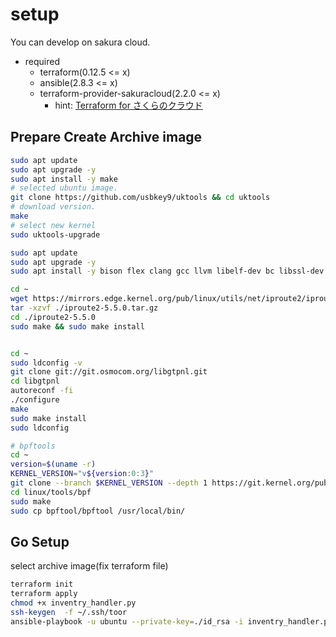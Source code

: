 # setup
You can develop on sakura cloud.
* required
    * terraform(0.12.5 <= x)
    * ansible(2.8.3 <= x)
    * terraform-provider-sakuracloud(2.2.0 <= x)
        * hint: [Terraform for さくらのクラウド](https://sacloud.github.io/terraform-provider-sakuracloud/installation/)

## Prepare Create Archive image
```sh
sudo apt update
sudo apt upgrade -y
sudo apt install -y make
# selected ubuntu image.
git clone https://github.com/usbkey9/uktools && cd uktools
# download version.
make
# select new kernel
sudo uktools-upgrade

sudo apt update
sudo apt upgrade -y
sudo apt install -y bison flex clang gcc llvm libelf-dev bc libssl-dev tmux trace-cmd pkg-config  libtalloc-dev libpcsclite-dev libmnl-dev autoconf libtool binutils-dev libelf-dev libreadline-dev ethtool

cd ~
wget https://mirrors.edge.kernel.org/pub/linux/utils/net/iproute2/iproute2-5.5.0.tar.gz
tar -xzvf ./iproute2-5.5.0.tar.gz
cd ./iproute2-5.5.0
sudo make && sudo make install


cd ~
sudo ldconfig -v
git clone git://git.osmocom.org/libgtpnl.git
cd libgtpnl
autoreconf -fi
./configure
make
sudo make install
sudo ldconfig

# bpftools
cd ~
version=$(uname -r)
KERNEL_VERSION="v${version:0:3}"
git clone --branch $KERNEL_VERSION --depth 1 https://git.kernel.org/pub/scm/linux/kernel/git/torvalds/linux.git
cd linux/tools/bpf
sudo make
sudo cp bpftool/bpftool /usr/local/bin/
```

## Go Setup

select archive image(fix terraform file)

```sh
terraform init
terraform apply
chmod +x inventry_handler.py
ssh-keygen  -f ~/.ssh/toor
ansible-playbook -u ubuntu --private-key=./id_rsa -i inventry_handler.py setup.yml --extra-vars "ansible_sudo_pass=PUT_YOUR_PASSWORD_HERE"
```
